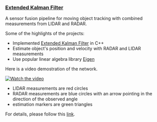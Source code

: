 ### **[Extended Kalman Filter](https://github.com/bitsurgeon/CarND_ExtendedKalmanFilter)**  

A sensor fusion pipeline for moving object tracking with combined measurements from LIDAR and RADAR.

Some of the highlights of the projects:

* Implemented [Extended Kalman Filter](https://en.wikipedia.org/wiki/Extended_Kalman_filter) in C++
* Estimate object's position and velocity with RADAR and LIDAR measurements
* Use popular linear algebra library [Eigen](http://eigen.tuxfamily.org/index.php)

Here is a video demostration of the network.

[![Watch the video](https://img.youtube.com/vi/MtKtwCzxLpE/mqdefault.jpg)](https://youtu.be/MtKtwCzxLpE)

- LIDAR measurements are red circles
- RADAR measurements are blue circles with an arrow pointing in the direction of the observed angle
- estimation markers are green triangles

For details, please follow this [link](https://github.com/bitsurgeon/CarND_ExtendedKalmanFilter).
